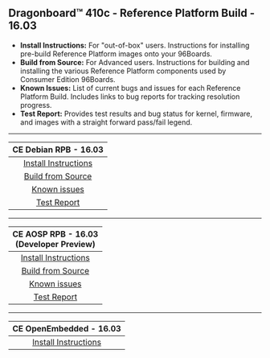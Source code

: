 ## Dragonboard™ 410c - Reference Platform Build - 16.03

- **Install Instructions:** For "out-of-box" users. Instructions for installing pre-build Reference Platform images onto your 96Boards.
- **Build from Source:** For Advanced users. Instructions for building and installing the various Reference Platform components used by Consumer Edition 96Boards.
- **Known Issues:** List of current bugs and issues for each Reference Platform Build. Includes links to bug reports for tracking resolution progress.
- **Test Report:** Provides test results and bug status for kernel, firmware, and images with a straight forward pass/fail legend.

***

|   **CE Debian RPB - 16.03**   |
|:-----------------------------:|
|  [Install Instructions](InstallDebianRPB-16.03.md) |
|   [Build from Source](BFSDebianRPB-16.03.md)       |
|  [Known issues](../../Known-Issues.md)           |
| [Test Report](https://builds.96boards.org/releases/reference-platform/debian/dragonboard410c/16.03/CE-Debian-RPB-16.03-Dragonboard410c-TestReport.pdf)        |

***

|    **CE AOSP RPB - 16.03**<br>(Developer Preview) |
|:---------------------------:|
|   [Install Instructions](InstallAOSPRPB-16.03.md)  |
|   [Build from Source](BFSAOSPRPB-16.03.md)         |
|      [Known issues](../../Known-Issues.md)            |
|   [Test Report](https://builds.96boards.org/releases/reference-platform/aosp/dragonboard410c/16.03/CE-AOSP-RPB-16.03-DB410c-TestReport.pdf)       |

***

|   **CE OpenEmbedded - 16.03**   |
|:-----------------------------:|
|  [Install Instructions](InstallOERPB-16.03.md) |
